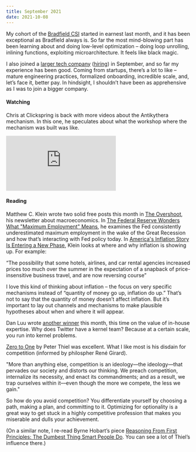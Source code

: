```yaml
---
title: September 2021
date: 2021-10-08
---
```


My cohort of the [Bradfield CSI](https://bradfieldcs.com/csi/) started in earnest last month, and it has been exceptional as Bradfield always is. So far the most mind-blowing part has been learning about and doing low-level optimization – doing loop unrolling, inlining functions, exploiting microarchitecture. It feels like black magic.

I also joined a [larger tech company](https://robinhood.com/) ([hiring](https://careers.robinhood.com/)) in September, and so far my experience has been good. Coming from startups, there’s a lot to like – mature engineering practices, formalized onboarding, incredible scale, and, let’s face it, better pay. In hindsight, I shouldn’t have been as apprehensive as I was to join a bigger company.

#### Watching

Chris at Clickspring is back with more videos about the Antikythera mechanism. In this one, he speculates about what the workshop where the mechanism was built was like.

<div class="youtube-embed-container">        
  <iframe
    src="https://www.youtube-nocookie.com/embed/BLBDKmFG90U"
    frameborder="0"
    allow="accelerometer; autoplay; encrypted-media; gyroscope; picture-in-picture"
    allowfullscreen
  ></iframe>
</div>

#### Reading

Matthew C. Klein wrote two solid free posts this month in [The Overshoot](https://theovershoot.co/), his newsletter about macroeconomics. In [The Federal Reserve Wonders What "Maximum Employment" Means](https://theovershoot.co/p/the-federal-reserve-wonders-what), he examines the Fed consistently underestimated maximum employment in the wake of the Great Recession and how that’s interacting with Fed policy today. In [America's Inflation Story Is Entering a New Phase](https://theovershoot.co/p/americas-inflation-story-is-entering), Klein looks at where and why inflation is showing up. For example:

<p class="quote">
“The possibility that some hotels, airlines, and car rental agencies increased prices too much over the summer in the expectation of a snapback of price-insensitive business travel, and are now reversing course”
</p>

I love this kind of thinking about inflation – the focus on very specific mechanisms instead of “quantity of money go up, inflation do up.” That’s not to say that the quantity of money doesn’t affect inflation. But it’s important to lay out channels and mechanisms to make plausible hypotheses about when and where it will appear.

Dan Luu wrote [another winner](https://danluu.com/in-house/) this month, this time on the value of in-house expertise. Why does Twitter have a kernel team? Because at a certain scale, you run into kernel problems.

[Zero to One](https://www.penguinrandomhouse.com/books/234730/zero-to-one-by-peter-thiel-with-blake-masters/) by Peter Thiel was excellent. What I like most is his disdain for competition (informed by philospher René Girard).

<p class="quote">
"More than anything else, competition is an ideology––the ideology––that pervades our society and distorts our thinking. We preach competition, internalize its necessity, and enact its commandments; and as a result, we trap ourselves within it––even though the more we compete, the less we gain."
</p>

So how do you avoid competition? You differentiate yourself by choosing a path, making a plan, and committing to it. Optimizing for optionality is a great way to get stuck in a highly competitive profession that makes you miserable and dulls your achievement.

(On a similar note, I re-read Byrne Hobart’s piece [Reasoning From First Principles: The Dumbest Thing Smart People Do](https://byrnehobart.medium.com/reasoning-from-first-principles-the-dumbest-thing-smart-people-do-46ff1cbba867). You can see a lot of Thiel’s influence there.)
